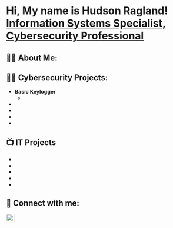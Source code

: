 <h1>Hi, My name is Hudson Ragland! <br/><a href="https://github.com/Hudsonragland">Information Systems Specialist</a>, <a href="https://www.linkedin.com/in/hudsonragland03/">Cybersecurity Professional</a>

<h2>👨‍💻 About Me:</h2>
<h2>👨‍💻 Cybersecurity Projects:</h2>

- <b> Basic Keylogger </b>
    - <!-- [DESCRIPTION HERE](https://URL HERE)-->
-
-
-
-

<h2>📺 IT Projects</h2>

- 
- 
- 
- 
- 

<h2> 🤳 Connect with me:</h2>


[<img align="left" alt="JoshMadakor | LinkedIn" width="22px" src="https://cdn.jsdelivr.net/npm/simple-icons@v3/icons/linkedin.svg" />][linkedin]


[linkedin]: https://linkedin.com/in/hudsonragland03

<!--
**Hudsonragland/Hudsonragland1** is a ✨ _special_ ✨ repository because its `README.md` (this file) appears on your GitHub profile.

Here are some ideas to get you started:

- 🔭 I’m currently working on ...
- 🌱 I’m currently learning ...
- 👯 I’m looking to collaborate on ...
- 🤔 I’m looking for help with ...
- 💬 Ask me about ...
- 📫 How to reach me: ...
- 😄 Pronouns: ...
- ⚡ Fun fact: ...
-->
